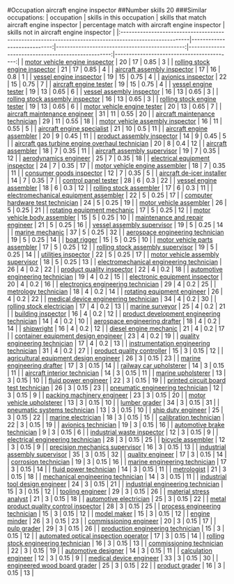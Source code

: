#Occupation aircraft engine inspector
##Number skills 20
###Similar occupations:
| occupation                                                                                            |   skills in this occupation |   skills that match aircraft engine inspector |   percentage match with aircraft engine inspector |   skills not in aircraft engine inspector |
|:------------------------------------------------------------------------------------------------------|----------------------------:|----------------------------------------------:|--------------------------------------------------:|------------------------------------------:|
| [motor vehicle engine inspector](motor_vehicle_engine_inspector.md)                                   |                          20 |                                            17 |                                              0.85 |                                         3 |
| [rolling stock engine inspector](rolling_stock_engine_inspector.md)                                   |                          21 |                                            17 |                                              0.85 |                                         4 |
| [aircraft assembly inspector](aircraft_assembly_inspector.md)                                         |                          17 |                                            16 |                                              0.8  |                                         1 |
| [vessel engine inspector](vessel_engine_inspector.md)                                                 |                          19 |                                            15 |                                              0.75 |                                         4 |
| [avionics inspector](avionics_inspector.md)                                                           |                          22 |                                            15 |                                              0.75 |                                         7 |
| [aircraft engine tester](aircraft_engine_tester.md)                                                   |                          19 |                                            15 |                                              0.75 |                                         4 |
| [vessel engine tester](vessel_engine_tester.md)                                                       |                          19 |                                            13 |                                              0.65 |                                         6 |
| [vessel assembly inspector](vessel_assembly_inspector.md)                                             |                          16 |                                            13 |                                              0.65 |                                         3 |
| [rolling stock assembly inspector](rolling_stock_assembly_inspector.md)                               |                          16 |                                            13 |                                              0.65 |                                         3 |
| [rolling stock engine tester](rolling_stock_engine_tester.md)                                         |                          19 |                                            13 |                                              0.65 |                                         6 |
| [motor vehicle engine tester](motor_vehicle_engine_tester.md)                                         |                          20 |                                            13 |                                              0.65 |                                         7 |
| [aircraft maintenance engineer](aircraft_maintenance_engineer.md)                                     |                          31 |                                            11 |                                              0.55 |                                        20 |
| [aircraft maintenance technician](aircraft_maintenance_technician.md)                                 |                          29 |                                            11 |                                              0.55 |                                        18 |
| [motor vehicle assembly inspector](motor_vehicle_assembly_inspector.md)                               |                          16 |                                            11 |                                              0.55 |                                         5 |
| [aircraft engine specialist](aircraft_engine_specialist.md)                                           |                          21 |                                            10 |                                              0.5  |                                        11 |
| [aircraft engine assembler](aircraft_engine_assembler.md)                                             |                          20 |                                             9 |                                              0.45 |                                        11 |
| [product assembly inspector](product_assembly_inspector.md)                                           |                          14 |                                             9 |                                              0.45 |                                         5 |
| [aircraft gas turbine engine overhaul technician](aircraft_gas_turbine_engine_overhaul_technician.md) |                          20 |                                             8 |                                              0.4  |                                        12 |
| [aircraft assembler](aircraft_assembler.md)                                                           |                          18 |                                             7 |                                              0.35 |                                        11 |
| [aircraft assembly supervisor](aircraft_assembly_supervisor.md)                                       |                          19 |                                             7 |                                              0.35 |                                        12 |
| [aerodynamics engineer](aerodynamics_engineer.md)                                                     |                          25 |                                             7 |                                              0.35 |                                        18 |
| [electrical equipment inspector](electrical_equipment_inspector.md)                                   |                          24 |                                             7 |                                              0.35 |                                        17 |
| [motor vehicle engine assembler](motor_vehicle_engine_assembler.md)                                   |                          18 |                                             7 |                                              0.35 |                                        11 |
| [consumer goods inspector](consumer_goods_inspector.md)                                               |                          12 |                                             7 |                                              0.35 |                                         5 |
| [aircraft de-icer installer](aircraft_de-icer_installer.md)                                           |                          14 |                                             7 |                                              0.35 |                                         7 |
| [control panel tester](control_panel_tester.md)                                                       |                          28 |                                             6 |                                              0.3  |                                        22 |
| [vessel engine assembler](vessel_engine_assembler.md)                                                 |                          18 |                                             6 |                                              0.3  |                                        12 |
| [rolling stock assembler](rolling_stock_assembler.md)                                                 |                          17 |                                             6 |                                              0.3  |                                        11 |
| [electromechanical equipment assembler](electromechanical_equipment_assembler.md)                     |                          22 |                                             5 |                                              0.25 |                                        17 |
| [computer hardware test technician](computer_hardware_test_technician.md)                             |                          24 |                                             5 |                                              0.25 |                                        19 |
| [motor vehicle assembler](motor_vehicle_assembler.md)                                                 |                          26 |                                             5 |                                              0.25 |                                        21 |
| [rotating equipment mechanic](rotating_equipment_mechanic.md)                                         |                          17 |                                             5 |                                              0.25 |                                        12 |
| [motor vehicle body assembler](motor_vehicle_body_assembler.md)                                       |                          15 |                                             5 |                                              0.25 |                                        10 |
| [maintenance and repair engineer](maintenance_and_repair_engineer.md)                                 |                          21 |                                             5 |                                              0.25 |                                        16 |
| [vessel assembly supervisor](vessel_assembly_supervisor.md)                                           |                          19 |                                             5 |                                              0.25 |                                        14 |
| [marine mechanic](marine_mechanic.md)                                                                 |                          37 |                                             5 |                                              0.25 |                                        32 |
| [aerospace engineering technician](aerospace_engineering_technician.md)                               |                          19 |                                             5 |                                              0.25 |                                        14 |
| [boat rigger](boat_rigger.md)                                                                         |                          15 |                                             5 |                                              0.25 |                                        10 |
| [motor vehicle parts assembler](motor_vehicle_parts_assembler.md)                                     |                          17 |                                             5 |                                              0.25 |                                        12 |
| [rolling stock assembly supervisor](rolling_stock_assembly_supervisor.md)                             |                          19 |                                             5 |                                              0.25 |                                        14 |
| [utilities inspector](utilities_inspector.md)                                                         |                          22 |                                             5 |                                              0.25 |                                        17 |
| [motor vehicle assembly supervisor](motor_vehicle_assembly_supervisor.md)                             |                          18 |                                             5 |                                              0.25 |                                        13 |
| [electromechanical engineering technician](electromechanical_engineering_technician.md)               |                          26 |                                             4 |                                              0.2  |                                        22 |
| [product quality inspector](product_quality_inspector.md)                                             |                          22 |                                             4 |                                              0.2  |                                        18 |
| [automotive engineering technician](automotive_engineering_technician.md)                             |                          19 |                                             4 |                                              0.2  |                                        15 |
| [electronic equipment inspector](electronic_equipment_inspector.md)                                   |                          20 |                                             4 |                                              0.2  |                                        16 |
| [electronics engineering technician](electronics_engineering_technician.md)                           |                          29 |                                             4 |                                              0.2  |                                        25 |
| [metrology technician](metrology_technician.md)                                                       |                          18 |                                             4 |                                              0.2  |                                        14 |
| [rotating equipment engineer](rotating_equipment_engineer.md)                                         |                          26 |                                             4 |                                              0.2  |                                        22 |
| [medical device engineering technician](medical_device_engineering_technician.md)                     |                          34 |                                             4 |                                              0.2  |                                        30 |
| [rolling stock electrician](rolling_stock_electrician.md)                                             |                          17 |                                             4 |                                              0.2  |                                        13 |
| [marine surveyor](marine_surveyor.md)                                                                 |                          25 |                                             4 |                                              0.2  |                                        21 |
| [building inspector](building_inspector.md)                                                           |                          16 |                                             4 |                                              0.2  |                                        12 |
| [product development engineering technician](product_development_engineering_technician.md)           |                          14 |                                             4 |                                              0.2  |                                        10 |
| [aerospace engineering drafter](aerospace_engineering_drafter.md)                                     |                          18 |                                             4 |                                              0.2  |                                        14 |
| [shipwright](shipwright.md)                                                                           |                          16 |                                             4 |                                              0.2  |                                        12 |
| [diesel engine mechanic](diesel_engine_mechanic.md)                                                   |                          21 |                                             4 |                                              0.2  |                                        17 |
| [container equipment design engineer](container_equipment_design_engineer.md)                         |                          23 |                                             4 |                                              0.2  |                                        19 |
| [quality engineering technician](quality_engineering_technician.md)                                   |                          17 |                                             4 |                                              0.2  |                                        13 |
| [instrumentation engineering technician](instrumentation_engineering_technician.md)                   |                          31 |                                             4 |                                              0.2  |                                        27 |
| [product quality controller](product_quality_controller.md)                                           |                          15 |                                             3 |                                              0.15 |                                        12 |
| [agricultural equipment design engineer](agricultural_equipment_design_engineer.md)                   |                          26 |                                             3 |                                              0.15 |                                        23 |
| [marine engineering drafter](marine_engineering_drafter.md)                                           |                          17 |                                             3 |                                              0.15 |                                        14 |
| [railway car upholsterer](railway_car_upholsterer.md)                                                 |                          14 |                                             3 |                                              0.15 |                                        11 |
| [aircraft interior technician](aircraft_interior_technician.md)                                       |                          14 |                                             3 |                                              0.15 |                                        11 |
| [marine upholsterer](marine_upholsterer.md)                                                           |                          13 |                                             3 |                                              0.15 |                                        10 |
| [fluid power engineer](fluid_power_engineer.md)                                                       |                          22 |                                             3 |                                              0.15 |                                        19 |
| [printed circuit board test technician](printed_circuit_board_test_technician.md)                     |                          26 |                                             3 |                                              0.15 |                                        23 |
| [pneumatic engineering technician](pneumatic_engineering_technician.md)                               |                          12 |                                             3 |                                              0.15 |                                         9 |
| [packing machinery engineer](packing_machinery_engineer.md)                                           |                          23 |                                             3 |                                              0.15 |                                        20 |
| [motor vehicle upholsterer](motor_vehicle_upholsterer.md)                                             |                          13 |                                             3 |                                              0.15 |                                        10 |
| [lumber grader](lumber_grader.md)                                                                     |                          34 |                                             3 |                                              0.15 |                                        31 |
| [pneumatic systems technician](pneumatic_systems_technician.md)                                       |                          13 |                                             3 |                                              0.15 |                                        10 |
| [ship duty engineer](ship_duty_engineer.md)                                                           |                          25 |                                             3 |                                              0.15 |                                        22 |
| [marine electrician](marine_electrician.md)                                                           |                          18 |                                             3 |                                              0.15 |                                        15 |
| [calibration technician](calibration_technician.md)                                                   |                          22 |                                             3 |                                              0.15 |                                        19 |
| [avionics technician](avionics_technician.md)                                                         |                          19 |                                             3 |                                              0.15 |                                        16 |
| [automotive brake technician](automotive_brake_technician.md)                                         |                           9 |                                             3 |                                              0.15 |                                         6 |
| [industrial waste inspector](industrial_waste_inspector.md)                                           |                          12 |                                             3 |                                              0.15 |                                         9 |
| [electrical engineering technician](electrical_engineering_technician.md)                             |                          28 |                                             3 |                                              0.15 |                                        25 |
| [bicycle assembler](bicycle_assembler.md)                                                             |                          12 |                                             3 |                                              0.15 |                                         9 |
| [precision mechanics supervisor](precision_mechanics_supervisor.md)                                   |                          16 |                                             3 |                                              0.15 |                                        13 |
| [industrial assembly supervisor](industrial_assembly_supervisor.md)                                   |                          35 |                                             3 |                                              0.15 |                                        32 |
| [quality engineer](quality_engineer.md)                                                               |                          17 |                                             3 |                                              0.15 |                                        14 |
| [corrosion technician](corrosion_technician.md)                                                       |                          19 |                                             3 |                                              0.15 |                                        16 |
| [marine engineering technician](marine_engineering_technician.md)                                     |                          17 |                                             3 |                                              0.15 |                                        14 |
| [fluid power technician](fluid_power_technician.md)                                                   |                          14 |                                             3 |                                              0.15 |                                        11 |
| [metrologist](metrologist.md)                                                                         |                          21 |                                             3 |                                              0.15 |                                        18 |
| [mechanical engineering technician](mechanical_engineering_technician.md)                             |                          14 |                                             3 |                                              0.15 |                                        11 |
| [industrial tool design engineer](industrial_tool_design_engineer.md)                                 |                          24 |                                             3 |                                              0.15 |                                        21 |
| [industrial engineering technician](industrial_engineering_technician.md)                             |                          15 |                                             3 |                                              0.15 |                                        12 |
| [tooling engineer](tooling_engineer.md)                                                               |                          29 |                                             3 |                                              0.15 |                                        26 |
| [material stress analyst](material_stress_analyst.md)                                                 |                          21 |                                             3 |                                              0.15 |                                        18 |
| [automotive electrician](automotive_electrician.md)                                                   |                          25 |                                             3 |                                              0.15 |                                        22 |
| [metal product quality control inspector](metal_product_quality_control_inspector.md)                 |                          28 |                                             3 |                                              0.15 |                                        25 |
| [process engineering technician](process_engineering_technician.md)                                   |                          15 |                                             3 |                                              0.15 |                                        12 |
| [model maker](model_maker.md)                                                                         |                          15 |                                             3 |                                              0.15 |                                        12 |
| [engine minder](engine_minder.md)                                                                     |                          26 |                                             3 |                                              0.15 |                                        23 |
| [commissioning engineer](commissioning_engineer.md)                                                   |                          20 |                                             3 |                                              0.15 |                                        17 |
| [pulp grader](pulp_grader.md)                                                                         |                          29 |                                             3 |                                              0.15 |                                        26 |
| [production engineering technician](production_engineering_technician.md)                             |                          15 |                                             3 |                                              0.15 |                                        12 |
| [automated optical inspection operator](automated_optical_inspection_operator.md)                     |                          17 |                                             3 |                                              0.15 |                                        14 |
| [rolling stock engineering technician](rolling_stock_engineering_technician.md)                       |                          16 |                                             3 |                                              0.15 |                                        13 |
| [commissioning technician](commissioning_technician.md)                                               |                          22 |                                             3 |                                              0.15 |                                        19 |
| [automotive designer](automotive_designer.md)                                                         |                          14 |                                             3 |                                              0.15 |                                        11 |
| [calculation engineer](calculation_engineer.md)                                                       |                          12 |                                             3 |                                              0.15 |                                         9 |
| [medical device engineer](medical_device_engineer.md)                                                 |                          33 |                                             3 |                                              0.15 |                                        30 |
| [engineered wood board grader](engineered_wood_board_grader.md)                                       |                          25 |                                             3 |                                              0.15 |                                        22 |
| [product grader](product_grader.md)                                                                   |                          16 |                                             3 |                                              0.15 |                                        13 |
